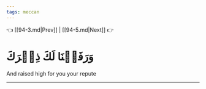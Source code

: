 ```yaml
---
tags: meccan
---
```


👈 [[94-3.md|Prev]] | [[94-5.md|Next]] 👉

# وَرَفَعۡنَا لَكَ ذِكۡرَكَ

And raised high for you your repute

---

